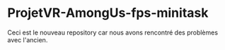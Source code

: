 # ProjetVR-AmongUs-fps-minitask

Ceci est le nouveau repository car nous avons rencontré des problèmes avec l'ancien.
